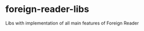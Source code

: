foreign-reader-libs
===================

Libs with implementation of all main features of Foreign Reader
